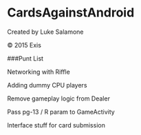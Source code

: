 # CardsAgainstAndroid

Created by Luke Salamone

© 2015 Exis

###Punt List

Networking with Riffle

Adding dummy CPU players

Remove gameplay logic from Dealer

Pass pg-13 / R param to GameActivity

Interface stuff for card submission

